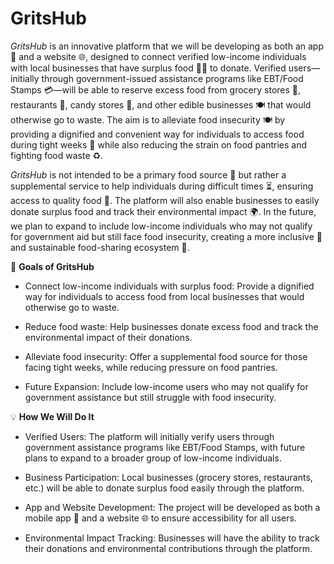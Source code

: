# **GritsHub**

*GritsHub* is an innovative platform that we will be developing as both an app 📱 and a website 🌐, designed to connect verified low-income individuals with local businesses that have surplus food 🍞🥦 to donate. Verified users—initially through government-issued assistance programs like EBT/Food Stamps 💳—will be able to reserve excess food from grocery stores 🛒, restaurants 🍕, candy stores 🍬, and other edible businesses 🍽️ that would otherwise go to waste. The aim is to alleviate food insecurity 🍽️ by providing a dignified and convenient way for individuals to access food during tight weeks 💸 while also reducing the strain on food pantries and fighting food waste ♻️.

*GritsHub* is not intended to be a primary food source 🍴 but rather a supplemental service to help individuals during difficult times ⏳, ensuring access to quality food 🥗. The platform will also enable businesses to easily donate surplus food and track their environmental impact 🌍. In the future, we plan to expand to include low-income individuals who may not qualify for government aid but still face food insecurity, creating a more inclusive 🤝 and sustainable food-sharing ecosystem 🌱.

🚀 **Goals of GritsHub**

- Connect low-income individuals with surplus food: Provide a dignified way for individuals to access food from local businesses that would otherwise go to waste.

- Reduce food waste: Help businesses donate excess food and track the environmental impact of their donations.

- Alleviate food insecurity: Offer a supplemental food source for those facing tight weeks, while reducing pressure on food pantries.

- Future Expansion: Include low-income users who may not qualify for government assistance but still struggle with food insecurity.

💡 **How We Will Do It**

- Verified Users: The platform will initially verify users through government assistance programs like EBT/Food Stamps, with future plans to expand to a broader group of low-income individuals.

- Business Participation: Local businesses (grocery stores, restaurants, etc.) will be able to donate surplus food easily through the platform.

- App and Website Development: The project will be developed as both a mobile app 📱 and a website 🌐 to ensure accessibility for all users.

- Environmental Impact Tracking: Businesses will have the ability to track their donations and environmental contributions through the platform.
